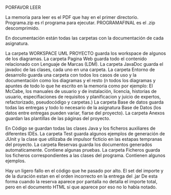 PORFAVOR LEER

La memoria para leer es el PDF que hay en el primer directorio.
Programa.zip es rl programa para ejecutar.
PROGRAMAFINAL es el .zip descomprimido.

En documentación están todas las carpetas con la documentación de cada asignatura.

La carpeta WORKSPACE UML PROYECTO guarda los workspace de algunos de los diagramas.
La carpeta Pagina Web guarda todo el contenido relacionado con Lenguaje de Marcas (LDM).
La carpeta JavaDoc guarda el javadoc de las clases, cada uno en una carpeta.
La carpeta Entorno de desarrollo guarda una carpeta con todos los casos de uso y la documentación como los diagramas y el resto
(n todos los diagramas y apuntes de todo lo que he escrito en la memoria
como por ejemplo: El McCabe, los manuales de usuario y de instalación, licencia, historias de
usuario, especifiaciones de requisitos y planificacion y juicio de expertos,
refactorizado, pseudocódigo y carpetas.)
La carpeta Base de datos guarda todas las entregas y todo lo necesario de la asignatura Base de Datos (los datos entre entregas pueden variar, fiarse del proyecto).
La carpeta Anexos guardan las plantillas de las páginas del proyecto.

En Código se guardan todas las clases Java y los ficheros auxiliares de diferentes IDEs.
La carpeta Test guarda algunos ejemplos de generación de JUnit y la clase que utilizaba de impulsor ficticio
en las estapas tempranas del proyecto.
La carpeta Reservas guarda los documentos generados automaticamente. Contiene algunas pruebas.
La carpeta Ficheros guarda los ficheros correspondientes a las clases del programa. Contienen algunos ejemplos.


Hay un ligero fallo en el código que he pasado por alto.
El set del importe y de la duración estan en el orden incorrecto en la entrega del .jar
De esta forma cuando la reserva aparece por pantalla no detalla el importe total, pero en el documento HTML
sí que aparece por eso no lo había notado.